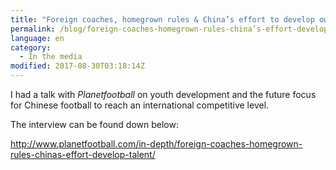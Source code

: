 ```yaml
---
title: "Foreign coaches, homegrown rules & China’s effort to develop own talent"
permalink: /blog/foreign-coaches-homegrown-rules-china’s-effort-develop-own-talent
language: en
category:
  - In the media
modified: 2017-08-30T03:18:14Z
---
```


I had a talk with _Planetfootball_ on youth development and the future focus for Chinese football to reach an international competitive level.

The interview can be found down below:

<http://www.planetfootball.com/in-depth/foreign-coaches-homegrown-rules-chinas-effort-develop-talent/>
